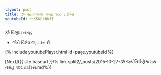 ```yaml
---
layout: post
title: ૐ મહાબલાયાં નમહ ૧૦૮ ટાઈમ્સ
youtubeId: rhKKkbkhkfI
---
```

 
 
 ૐ વિભુધા નમહ  
 
 -  જેને વિશેષ જ્ .ાન છે 
 
  
 
  
 
 
 
 
 
 


{% include youtubePlayer.html id=page.youtubeId %}
 
[Next]({{ site.baseurl }}{% link  split2/_posts/2015-10-27-ૐ જ્યોતિર્ગણેશ્વરાય નમહ ૧૦૮ ટાઈમ્સ.md%})
 
